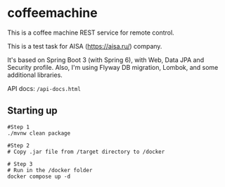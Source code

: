 # coffeemachine

This is a coffee machine REST service for remote control.

This is a test task for AISA (https://aisa.ru/) company.

It's based on Spring Boot 3 (with Spring 6), with Web, Data JPA
and Security profile. Also, I'm using Flyway DB migration,
Lombok, and some additional libraries.

API docs: `/api-docs.html`

## Starting up

```shell
#Step 1
./mvnw clean package

#Step 2
# Copy .jar file from /target directory to /docker

# Step 3
# Run in the /docker folder
docker compose up -d
```